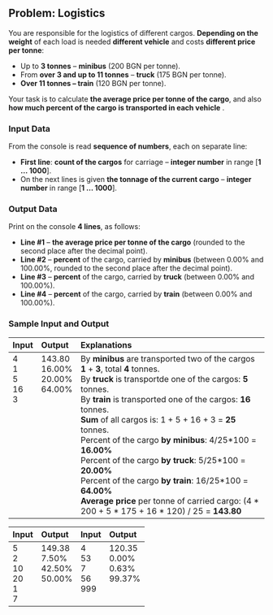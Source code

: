 ## Problem: Logistics

You are responsible for the logistics of different cargos. **Depending on the weight** of each load is needed **different vehicle** and costs **different price per tonne**:

 * Up to **3 tonnes** – **minibus** (200 BGN per tonne).
 * From **over 3 and up to 11 tonnes** – **truck** (175 BGN per tonne).
 * **Over 11 tonnes – train** (120 BGN per tonne).

Your task is to calculate **the average price per tonne of the cargo**, and also **how much percent of the cargo is transported in each vehicle** .

### Input Data

From the console is read **sequence of numbers**, each on separate line:
 * **First line**: **count of the cargos** for carriage – **integer number** in range [**1 … 1000**].
 * On the next lines is given **the tonnage of the current cargo** – **integer number** in range [**1 … 1000**].

### Output Data

Print on the console **4 lines**, as follows:
 * **Line #1** – **the average price per tonne of the cargo** (rounded to the second place after the decimal point).
 * **Line #2** – **percent** of the cargo, carried by **minibus** (between 0.00% and 100.00%, rounded to the second place after the decimal point).
 * **Line #3** – **percent** of the cargo, carried by **truck** (between 0.00% and 100.00%).
 * **Line #4** – **percent** of the cargo, carried by **train** (between 0.00% and 100.00%).
 
### Sample Input and Output

<table>
<thead>
<tr>
<th align="left"><strong>Input</strong></th>
<th align="left"><strong>Output</strong></th>
<th align="left"><strong>Explanations</strong></th>
</tr>
</thead>
<tbody>
<tr>
<td valign="top">4<br>1<br>5<br>16<br>3</td>
<td valign="top">143.80<br>16.00%<br>20.00%<br>64.00%</td>
<td valign="top">
By <b>minibus</b> are transported two of the cargos <b>1</b> + <b>3</b>, total <b>4</b> tonnes.<br>
By <b>truck</b> is transportde one of the cargos: <b>5</b> tonnes.<br>
By <b>train</b> is transported one of the cargos: <b>16</b> tonnes.<br>
<b>Sum</b> of all cargos is: 1 + 5 + 16 + 3 = <b>25</b> tonnes.<br>
Percent of the cargo <b>by minibus</b>: 4/25*100 = <b>16.00%</b><br>
Percent of the cargo <b>by truck</b>: 5/25*100 = <b>20.00%</b><br>
Percent of the cargo <b>by train</b>: 16/25*100 = <b>64.00%</b><br>
<b>Average price</b> per tonne of carried cargo: (4 * 200 + 5 * 175 + 16 * 120) / 25 = <b>143.80</b>
</td>
</tr>
</tbody>
</table>

<table>
<thead>
<tr>
<th align="left"><strong>Input</strong></th>
<th align="left"><strong>Output</strong></th>
<th align="left"><strong>Input</strong></th>
<th align="left"><strong>Output</strong></th>
</tr>
</thead>
<tbody>
<tr>
<td valign="top">5<br>2<br>10<br>20<br>1<br>7</td>
<td valign="top">149.38<br>7.50%<br>42.50%<br>50.00%</td>
<td valign="top">4<br>53<br>7<br>56<br>999</td>
<td valign="top">120.35<br>0.00%<br>0.63%<br>99.37%</td>
</tr>
</tbody>
</table>